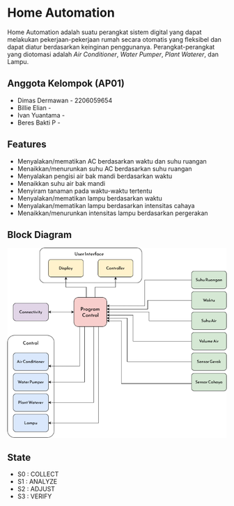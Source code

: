 # Home Automation

Home Automation adalah suatu perangkat sistem digital yang dapat melakukan pekerjaan-pekerjaan rumah secara otomatis yang fleksibel dan dapat diatur berdasarkan keinginan penggunanya. Perangkat-perangkat yang diotomasi adalah _Air Conditioner_, _Water Pumper_, _Plant Waterer_, dan Lampu.


## Anggota Kelompok (AP01)

- Dimas Dermawan - 2206059654
- Billie Elian   - 
- Ivan Yuantama  - 
- Beres Bakti P  - 


## Features

- Menyalakan/mematikan AC berdasarkan waktu dan suhu ruangan
- Menaikkan/menurunkan suhu AC berdasarkan suhu ruangan
- Menyalakan pengisi air bak mandi berdasarkan waktu
- Menaikkan suhu air bak mandi
- Menyiram tanaman pada waktu-waktu tertentu
- Menyalakan/mematikan lampu berdasarkan waktu
- Menyalakan/mematikan lampu berdasarkan intensitas cahaya
- Menaikkan/menurunkan intensitas lampu berdasarkan pergerakan


## Block Diagram

![Block Diagram](./image/BlockDiagram.png)


## State
- S0 : COLLECT
- S1 : ANALYZE
- S2 : ADJUST
- S3 : VERIFY

